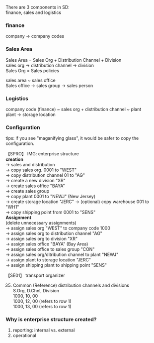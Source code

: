 ﻿
There are 3 components in SD:     
finance, sales and logistics    

### finance   

company -> company codes

### Sales Area 

Sales Area = Sales Org + Distribution Channel + Division     
sales org -> distribution channel -> division    
Sales Org = Sales policies 

sales area ~ sales office  
Sales office -> sales group -> sales person   

### Logistics

company code (finance) ~ sales org + distribution channel ~ plant   
plant -> storage location    

### Configuration   

tips: if you see "maganifying glass", it would be safer to copy the configuration.   

【SPRO】 IMG: enterprise structure   
**creation**   
-> sales and distribution   
-> copy sales org. 0001 to "WEST"  
-> copy distribution channel 01 to "AG"   
-> create a new division "XR"   
-> create sales office "BAYA"   
-> create sales group   
-> copy plant 0001 to "NEWJ" (New Jersey)    
-> create storage location "JERC"
-> (optional) copy warehouse 001 to "WH1"    
-> copy shipping point from 0001 to "SENS"  
**Assignment**   
(delete unnecessary assignments)    
-> assign sales org "WEST" to company code 1000  
-> assign sales org to distribution channel "AG"     
-> assign sales org to division "XR"      
-> assign sales office "BAYA" (Bay Area)  
-> assign sales office to sales group "CON"   
-> assign sales org/ditribution channel to plant "NEWJ"   
-> assign plant to storage location "JERC"   
-> assign shipping plant to shipping point "SENS"   

【SE01】 transport organizer   

35. Common (Reference) distribution channels and divisions     
S.Org, D.Chnl, Division    
1000, 10, 00   
1000, 12, 00 (refers to row 1)   
1000, 13, 00 (refers to row 1)   

### Why is enterprise structure created?   
1. reporting: internal vs. external      
2. operational   




























   